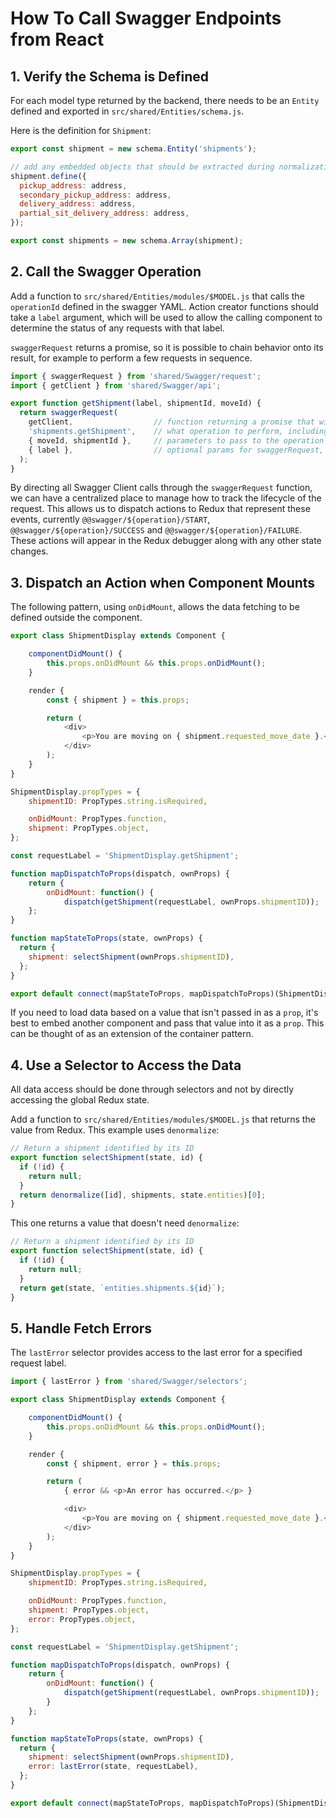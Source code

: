 # How To Call Swagger Endpoints from React

## 1. Verify the Schema is Defined

For each model type returned by the backend, there needs to be an `Entity` defined and exported in `src/shared/Entities/schema.js`.

Here is the definition for `Shipment`:

```javascript
export const shipment = new schema.Entity('shipments');

// add any embedded objects that should be extracted during normalization
shipment.define({
  pickup_address: address,
  secondary_pickup_address: address,
  delivery_address: address,
  partial_sit_delivery_address: address,
});

export const shipments = new schema.Array(shipment);
```

## 2. Call the Swagger Operation

Add a function to `src/shared/Entities/modules/$MODEL.js` that calls the `operationId` defined in the
swagger YAML. Action creator functions should take a `label` argument, which will be used to allow the calling component to determine the status of any requests with that label.

`swaggerRequest` returns a promise, so it is possible to chain behavior onto its result, for example to perform a few requests in sequence.

```javascript
import { swaggerRequest } from 'shared/Swagger/request';
import { getClient } from 'shared/Swagger/api';

export function getShipment(label, shipmentId, moveId) {
  return swaggerRequest(
    getClient,                  // function returning a promise that will resolve to a Swagger client instance
    'shipments.getShipment',    // what operation to perform, including tag namespace
    { moveId, shipmentId },     // parameters to pass to the operation
    { label },                  // optional params for swaggerRequest, such as label
  );
}
```

By directing all Swagger Client calls through the `swaggerRequest` function, we can have a centralized place to manage how to track
the lifecycle of the request. This allows us to dispatch actions to Redux that represent these events, currently `@@swagger/${operation}/START`, `@@swagger/${operation}/SUCCESS` and `@@swagger/${operation}/FAILURE`. These actions will appear in the Redux debugger along with any other state changes.

## 3. Dispatch an Action when Component Mounts

The following pattern, using `onDidMount`, allows the data fetching to be defined outside the component.

```javascript
export class ShipmentDisplay extends Component {

    componentDidMount() {
        this.props.onDidMount && this.props.onDidMount();
    }

    render {
        const { shipment } = this.props;

        return (
            <div>
                <p>You are moving on { shipment.requested_move_date }.</p>
            </div>
        );
    }
}

ShipmentDisplay.propTypes = {
    shipmentID: PropTypes.string.isRequired,

    onDidMount: PropTypes.function,
    shipment: PropTypes.object,
};

const requestLabel = 'ShipmentDisplay.getShipment';

function mapDispatchToProps(dispatch, ownProps) {
    return {
        onDidMount: function() {
            dispatch(getShipment(requestLabel, ownProps.shipmentID));        }
    };
}

function mapStateToProps(state, ownProps) {
  return {
    shipment: selectShipment(ownProps.shipmentID),
  };
}

export default connect(mapStateToProps, mapDispatchToProps)(ShipmentDisplay);
```

If you need to load data based on a value that isn't passed in as a `prop`, it's best to embed another component and pass that value into it as a `prop`. This can be thought of as an extension of the container pattern.

## 4. Use a Selector to Access the Data

All data access should be done through selectors and not by directly accessing the global Redux state.

Add a function to `src/shared/Entities/modules/$MODEL.js` that returns the value from Redux. This example uses `denormalize`:

```javascript
// Return a shipment identified by its ID
export function selectShipment(state, id) {
  if (!id) {
    return null;
  }
  return denormalize([id], shipments, state.entities)[0];
}
```

This one returns a value that doesn't need `denormalize`:

```javascript
// Return a shipment identified by its ID
export function selectShipment(state, id) {
  if (!id) {
    return null;
  }
  return get(state, `entities.shipments.${id}`);
}
```

## 5. Handle Fetch Errors

The `lastError` selector provides access to the last error for a specified request label.

```javascript
import { lastError } from 'shared/Swagger/selectors';

export class ShipmentDisplay extends Component {

    componentDidMount() {
        this.props.onDidMount && this.props.onDidMount();
    }

    render {
        const { shipment, error } = this.props;

        return (
            { error && <p>An error has occurred.</p> }

            <div>
                <p>You are moving on { shipment.requested_move_date }.</p>
            </div>
        );
    }
}

ShipmentDisplay.propTypes = {
    shipmentID: PropTypes.string.isRequired,

    onDidMount: PropTypes.function,
    shipment: PropTypes.object,
    error: PropTypes.object,
};

const requestLabel = 'ShipmentDisplay.getShipment';

function mapDispatchToProps(dispatch, ownProps) {
    return {
        onDidMount: function() {
            dispatch(getShipment(requestLabel, ownProps.shipmentID));
        }
    };
}

function mapStateToProps(state, ownProps) {
  return {
    shipment: selectShipment(ownProps.shipmentID),
    error: lastError(state, requestLabel),
  };
}

export default connect(mapStateToProps, mapDispatchToProps)(ShipmentDisplay);
```